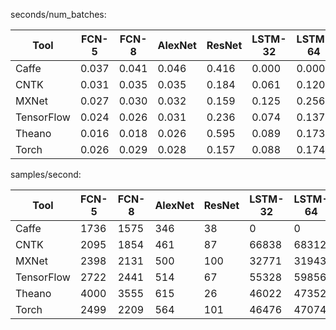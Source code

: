 seconds/num_batches:

| Tool | FCN-5 | FCN-8 | AlexNet | ResNet | LSTM-32 | LSTM-64 |
|------|-------|-------|---------|--------|---------|---------|
|Caffe| 0.037 | 0.041 | 0.046 | 0.416 | 0.000 | 0.000 |
|CNTK| 0.031 | 0.035 | 0.035 | 0.184 | 0.061 | 0.120 |
|MXNet| 0.027 | 0.030 | 0.032 | 0.159 | 0.125 | 0.256 |
|TensorFlow| 0.024 | 0.026 | 0.031 | 0.236 | 0.074 | 0.137 |
|Theano| 0.016 | 0.018 | 0.026 | 0.595 | 0.089 | 0.173 |
|Torch| 0.026 | 0.029 | 0.028 | 0.157 | 0.088 | 0.174 |


samples/second:

| Tool | FCN-5 | FCN-8 | AlexNet | ResNet | LSTM-32 | LSTM-64 |
|------|-------|-------|---------|--------|---------|---------|
|Caffe| 1736 | 1575 | 346 | 38 | 0 | 0 |
|CNTK| 2095 | 1854 | 461 | 87 | 66838 | 68312 |
|MXNet| 2398 | 2131 | 500 | 100 | 32771 | 31943 |
|TensorFlow| 2722 | 2441 | 514 | 67 | 55328 | 59856 |
|Theano| 4000 | 3555 | 615 | 26 | 46022 | 47352 |
|Torch| 2499 | 2209 | 564 | 101 | 46476 | 47074 |
